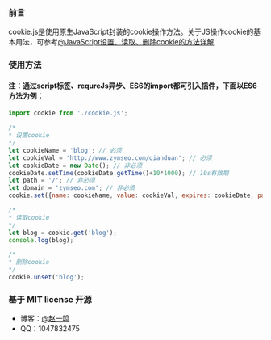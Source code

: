 ### 前言

cookie.js是使用原生JavaScript封装的cookie操作方法。关于JS操作cookie的基本用法，可参考[@JavaScript设置、读取、删除cookie的方法详解](http://www.zymseo.com/313.html)

### 使用方法

#### 注：通过script标签、requreJs异步、ES6的import都可引入插件，下面以ES6方法为例：

``` javascript
import cookie from './cookie.js';

/*
* 设置cookie
*/
let cookieName = 'blog'; // 必须
let cookieVal = 'http://www.zymseo.com/qianduan'; // 必须
let cookieDate = new Date(); // 非必须
cookieDate.setTime(cookieDate.getTime()+10*1000); // 10s有效期
let path = '/'; // 非必须
let domain = 'zymseo.com'; // 非必须
cookie.set({name: cookieName, value: cookieVal, expires: cookieDate, path: '/', domain: 'zymseo.com'});

/*
* 读取cookie
*/
let blog = cookie.get('blog');
console.log(blog);

/*
* 删除cookie
*/
cookie.unset('blog');
```

### 基于 MIT license 开源
- 博客：[@赵一鸣](http://www.zymseo.com)
- QQ：1047832475
